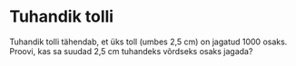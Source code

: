 # Tuhandik tolli

Tuhandik tolli tähendab, et üks toll (umbes 2,5 cm) on jagatud 1000 osaks.
Proovi, kas sa suudad 2,5 cm tuhandeks võrdseks osaks jagada?
